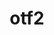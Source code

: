 ---
title: "otf2"
layout: cache
categories: [package, develop]
meta: {"compilers": ["gcc@11.4.0", "intel-oneapi-compilers@2025.1.0"], "num_specs": 44, "num_specs_by_stack": {"e4s": 14, "e4s-neoverse-v2": 14, "e4s-oneapi": 16, "e4s-rocm-external": 14, "root": 44}, "oss": ["ubuntu22.04"], "platforms": ["linux"], "stacks": ["e4s", "e4s-neoverse-v2", "e4s-oneapi", "e4s-rocm-external", "root"], "targets": ["neoverse_v2", "x86_64_v3"], "versions": ["3.0.3", "3.1.1"]}
spec_details: [{"compiler": "gcc@11.4.0", "hash": "272cbgh6hyd5hsr43lqfpgkn3dl4umwi", "os": "ubuntu22.04", "platform": "linux", "size": "-", "stacks": ["e4s", "e4s-rocm-external", "root"], "target": "x86_64_v3", "variants": ["build_system=autotools", "patches:=7e56d93"], "versions": ["3.1.1"]}, {"compiler": "gcc@11.4.0", "hash": "2q5tzwwvxl2dbslac3r7547gcvb6h4jc", "os": "ubuntu22.04", "platform": "linux", "size": "-", "stacks": ["e4s", "e4s-rocm-external", "root"], "target": "x86_64_v3", "variants": ["build_system=autotools", "patches:=7e56d93"], "versions": ["3.0.3"]}, {"compiler": "gcc@11.4.0", "hash": "2wyuleyjdutmtntb4dhipi6tvqrq3q6c", "os": "ubuntu22.04", "platform": "linux", "size": "-", "stacks": ["e4s-neoverse-v2", "root"], "target": "neoverse_v2", "variants": ["build_system=autotools", "patches:=7e56d93"], "versions": ["3.0.3"]}, {"compiler": "gcc@11.4.0", "hash": "3aa6n4ynfxfhvgjdtsqermwudxe7gnxp", "os": "ubuntu22.04", "platform": "linux", "size": "-", "stacks": ["e4s-neoverse-v2", "root"], "target": "neoverse_v2", "variants": ["build_system=autotools", "patches:=7e56d93"], "versions": ["3.0.3"]}, {"compiler": "gcc@11.4.0", "hash": "4eikvk2su2ot2sjghi3b4ee7kgcnt7p4", "os": "ubuntu22.04", "platform": "linux", "size": "-", "stacks": ["e4s", "e4s-rocm-external", "root"], "target": "x86_64_v3", "variants": ["build_system=autotools", "patches:=7e56d93"], "versions": ["3.0.3"]}, {"compiler": "intel-oneapi-compilers@2025.1.0", "hash": "4g4cgeqmtikjbiskfiwy6li6kcbslpu6", "os": "ubuntu22.04", "platform": "linux", "size": "-", "stacks": ["e4s-oneapi", "root"], "target": "x86_64_v3", "variants": ["build_system=autotools", "patches:=7e56d93"], "versions": ["3.0.3"]}, {"compiler": "gcc@11.4.0", "hash": "57ydm6l4nxcpsmdhdv7tj5stteixzrtf", "os": "ubuntu22.04", "platform": "linux", "size": "-", "stacks": ["e4s-neoverse-v2", "root"], "target": "neoverse_v2", "variants": ["build_system=autotools", "patches:=7e56d93"], "versions": ["3.0.3"]}, {"compiler": "intel-oneapi-compilers@2025.1.0", "hash": "63tqnrijudc2myqlz6prtljztjiu6csu", "os": "ubuntu22.04", "platform": "linux", "size": "-", "stacks": ["e4s-oneapi", "root"], "target": "x86_64_v3", "variants": ["build_system=autotools", "patches:=7e56d93"], "versions": ["3.0.3"]}, {"compiler": "gcc@11.4.0", "hash": "6g6pkzdx4brimpmodcvceeemwcnm36wh", "os": "ubuntu22.04", "platform": "linux", "size": "-", "stacks": ["e4s-neoverse-v2", "root"], "target": "neoverse_v2", "variants": ["build_system=autotools", "patches:=7e56d93"], "versions": ["3.0.3"]}, {"compiler": "gcc@11.4.0", "hash": "7fk6he7kzao6vccbbk4oamrpmaw6v5ox", "os": "ubuntu22.04", "platform": "linux", "size": "-", "stacks": ["e4s", "e4s-rocm-external", "root"], "target": "x86_64_v3", "variants": ["build_system=autotools", "patches:=7e56d93"], "versions": ["3.0.3"]}, {"compiler": "intel-oneapi-compilers@2025.1.0", "hash": "7tmf5tdhw7bnyutnf4dzduwglsdpw2dh", "os": "ubuntu22.04", "platform": "linux", "size": "-", "stacks": ["e4s-oneapi", "root"], "target": "x86_64_v3", "variants": ["build_system=autotools", "patches:=7e56d93"], "versions": ["3.0.3"]}, {"compiler": "gcc@11.4.0", "hash": "akon67gprmn4z5cvptggyonuv4afgyia", "os": "ubuntu22.04", "platform": "linux", "size": "-", "stacks": ["e4s-neoverse-v2", "root"], "target": "neoverse_v2", "variants": ["build_system=autotools", "patches:=7e56d93"], "versions": ["3.1.1"]}, {"compiler": "gcc@11.4.0", "hash": "bawanqfvhsq4zlcqdlnz2zgnjfm2y6mt", "os": "ubuntu22.04", "platform": "linux", "size": "-", "stacks": ["e4s-neoverse-v2", "root"], "target": "neoverse_v2", "variants": ["build_system=autotools", "patches:=7e56d93"], "versions": ["3.0.3"]}, {"compiler": "gcc@11.4.0", "hash": "bgr3vedjuofovrqt4kvvgt3cgc27wzzj", "os": "ubuntu22.04", "platform": "linux", "size": "-", "stacks": ["e4s-neoverse-v2", "root"], "target": "neoverse_v2", "variants": ["build_system=autotools", "patches:=7e56d93"], "versions": ["3.0.3"]}, {"compiler": "gcc@11.4.0", "hash": "bh6ydjydn4xkqrtqqpsytsit64hjiark", "os": "ubuntu22.04", "platform": "linux", "size": "-", "stacks": ["e4s", "e4s-rocm-external", "root"], "target": "x86_64_v3", "variants": ["build_system=autotools", "patches:=7e56d93"], "versions": ["3.0.3"]}, {"compiler": "intel-oneapi-compilers@2025.1.0", "hash": "cinsthirah75vjekxwfnbzb2pv53unrz", "os": "ubuntu22.04", "platform": "linux", "size": "-", "stacks": ["e4s-oneapi", "root"], "target": "x86_64_v3", "variants": ["build_system=autotools", "patches:=7e56d93"], "versions": ["3.0.3"]}, {"compiler": "intel-oneapi-compilers@2025.1.0", "hash": "ck6wx3yskdsfpbpwqca3u2cxrhp3mtag", "os": "ubuntu22.04", "platform": "linux", "size": "-", "stacks": ["e4s-oneapi", "root"], "target": "x86_64_v3", "variants": ["build_system=autotools", "patches:=7e56d93"], "versions": ["3.0.3"]}, {"compiler": "gcc@11.4.0", "hash": "cu5eslwuhevet2cr5xpxnh3iol2tq5sp", "os": "ubuntu22.04", "platform": "linux", "size": "-", "stacks": ["e4s-neoverse-v2", "root"], "target": "neoverse_v2", "variants": ["build_system=autotools", "patches:=7e56d93"], "versions": ["3.0.3"]}, {"compiler": "gcc@11.4.0", "hash": "d2quddxceeqpltw77gim4hswsb4y6tc4", "os": "ubuntu22.04", "platform": "linux", "size": "-", "stacks": ["e4s-neoverse-v2", "root"], "target": "neoverse_v2", "variants": ["build_system=autotools", "patches:=7e56d93"], "versions": ["3.1.1"]}, {"compiler": "intel-oneapi-compilers@2025.1.0", "hash": "dah6umfged4hmo2dgbgrff2qdq4apwxa", "os": "ubuntu22.04", "platform": "linux", "size": "-", "stacks": ["e4s-oneapi", "root"], "target": "x86_64_v3", "variants": ["build_system=autotools", "patches:=7e56d93"], "versions": ["3.0.3"]}, {"compiler": "intel-oneapi-compilers@2025.1.0", "hash": "ffpu4d7qpcrbs23e4gthcxatg4gma75l", "os": "ubuntu22.04", "platform": "linux", "size": "-", "stacks": ["e4s-oneapi", "root"], "target": "x86_64_v3", "variants": ["build_system=autotools", "patches:=7e56d93"], "versions": ["3.1.1"]}, {"compiler": "gcc@11.4.0", "hash": "fiai7gtbs73axklusr5euvegox3b72cp", "os": "ubuntu22.04", "platform": "linux", "size": "-", "stacks": ["e4s", "e4s-rocm-external", "root"], "target": "x86_64_v3", "variants": ["build_system=autotools", "patches:=7e56d93"], "versions": ["3.1.1"]}, {"compiler": "gcc@11.4.0", "hash": "fndolgccebfhvgicp7cywfq5u5k7l3dc", "os": "ubuntu22.04", "platform": "linux", "size": "-", "stacks": ["e4s-neoverse-v2", "root"], "target": "neoverse_v2", "variants": ["build_system=autotools", "patches:=7e56d93"], "versions": ["3.0.3"]}, {"compiler": "gcc@11.4.0", "hash": "fqc6y2hqry6ipdguj5fjg72vq25h3swh", "os": "ubuntu22.04", "platform": "linux", "size": "-", "stacks": ["e4s", "e4s-rocm-external", "root"], "target": "x86_64_v3", "variants": ["build_system=autotools", "patches:=7e56d93"], "versions": ["3.1.1"]}, {"compiler": "gcc@11.4.0", "hash": "fwaq4fgdsoeouepplh7obfadbvpterdb", "os": "ubuntu22.04", "platform": "linux", "size": "-", "stacks": ["e4s", "e4s-rocm-external", "root"], "target": "x86_64_v3", "variants": ["build_system=autotools", "patches:=7e56d93"], "versions": ["3.0.3"]}, {"compiler": "intel-oneapi-compilers@2025.1.0", "hash": "h44uc7yipkavnjahyysg4fhfpcgg7tqm", "os": "ubuntu22.04", "platform": "linux", "size": "-", "stacks": ["e4s-oneapi", "root"], "target": "x86_64_v3", "variants": ["build_system=autotools", "patches:=7e56d93"], "versions": ["3.0.3"]}, {"compiler": "gcc@11.4.0", "hash": "jvtsscwslicrvvumyuw5emclj6gpixos", "os": "ubuntu22.04", "platform": "linux", "size": "-", "stacks": ["e4s-neoverse-v2", "root"], "target": "neoverse_v2", "variants": ["build_system=autotools", "patches:=7e56d93"], "versions": ["3.1.1"]}, {"compiler": "intel-oneapi-compilers@2025.1.0", "hash": "jxcruxt2mjmqvpocsnrwoy5z2oggv7c2", "os": "ubuntu22.04", "platform": "linux", "size": "-", "stacks": ["e4s-oneapi", "root"], "target": "x86_64_v3", "variants": ["build_system=autotools", "patches:=7e56d93"], "versions": ["3.0.3"]}, {"compiler": "gcc@11.4.0", "hash": "kfvc5jexc4jj3sljgdm2zxtjhxgtyl5n", "os": "ubuntu22.04", "platform": "linux", "size": "-", "stacks": ["e4s", "e4s-rocm-external", "root"], "target": "x86_64_v3", "variants": ["build_system=autotools", "patches:=7e56d93"], "versions": ["3.1.1"]}, {"compiler": "gcc@11.4.0", "hash": "kq7pv4whdz7zejdoaalnthyj23dfuwbd", "os": "ubuntu22.04", "platform": "linux", "size": "-", "stacks": ["e4s", "e4s-rocm-external", "root"], "target": "x86_64_v3", "variants": ["build_system=autotools", "patches:=7e56d93"], "versions": ["3.0.3"]}, {"compiler": "gcc@11.4.0", "hash": "kujuh4lvk7gmttxuv35ao7me3rdbtb6b", "os": "ubuntu22.04", "platform": "linux", "size": "-", "stacks": ["e4s-neoverse-v2", "root"], "target": "neoverse_v2", "variants": ["build_system=autotools", "patches:=7e56d93"], "versions": ["3.0.3"]}, {"compiler": "gcc@11.4.0", "hash": "lsosozmr25l2w532uu6dhkswvpzmmate", "os": "ubuntu22.04", "platform": "linux", "size": "-", "stacks": ["e4s", "e4s-rocm-external", "root"], "target": "x86_64_v3", "variants": ["build_system=autotools", "patches:=7e56d93"], "versions": ["3.0.3"]}, {"compiler": "intel-oneapi-compilers@2025.1.0", "hash": "lsyzt3twfb4cgkl52nxd3b3y27vkl5jg", "os": "ubuntu22.04", "platform": "linux", "size": "-", "stacks": ["e4s-oneapi", "root"], "target": "x86_64_v3", "variants": ["build_system=autotools", "patches:=7e56d93"], "versions": ["3.0.3"]}, {"compiler": "gcc@11.4.0", "hash": "m7g5mjp3jbi4hfzqq6ks46z7nayhoshx", "os": "ubuntu22.04", "platform": "linux", "size": "-", "stacks": ["e4s", "e4s-rocm-external", "root"], "target": "x86_64_v3", "variants": ["build_system=autotools", "patches:=7e56d93"], "versions": ["3.0.3"]}, {"compiler": "intel-oneapi-compilers@2025.1.0", "hash": "qty57pi7usnzmcicjdovrg4lfksepk33", "os": "ubuntu22.04", "platform": "linux", "size": "-", "stacks": ["e4s-oneapi", "root"], "target": "x86_64_v3", "variants": ["build_system=autotools", "patches:=7e56d93"], "versions": ["3.0.3"]}, {"compiler": "intel-oneapi-compilers@2025.1.0", "hash": "rity6fzj5c74ul7jttlid7hbpzhde44u", "os": "ubuntu22.04", "platform": "linux", "size": "-", "stacks": ["e4s-oneapi", "root"], "target": "x86_64_v3", "variants": ["build_system=autotools", "patches:=7e56d93"], "versions": ["3.0.3"]}, {"compiler": "gcc@11.4.0", "hash": "sciu5deu4qkl2uky5a2367oc2dm6wtrr", "os": "ubuntu22.04", "platform": "linux", "size": "-", "stacks": ["e4s-neoverse-v2", "root"], "target": "neoverse_v2", "variants": ["build_system=autotools", "patches:=7e56d93"], "versions": ["3.1.1"]}, {"compiler": "intel-oneapi-compilers@2025.1.0", "hash": "tlkfxpsgdw3yd5cznvnyt74zs4gnfilt", "os": "ubuntu22.04", "platform": "linux", "size": "-", "stacks": ["e4s-oneapi", "root"], "target": "x86_64_v3", "variants": ["build_system=autotools", "patches:=7e56d93"], "versions": ["3.0.3"]}, {"compiler": "gcc@11.4.0", "hash": "ug6ysqmchg62lmcknivtubewulwaemxw", "os": "ubuntu22.04", "platform": "linux", "size": "-", "stacks": ["e4s", "e4s-rocm-external", "root"], "target": "x86_64_v3", "variants": ["build_system=autotools", "patches:=7e56d93"], "versions": ["3.0.3"]}, {"compiler": "intel-oneapi-compilers@2025.1.0", "hash": "uxetwok5a6vybmvpmgjycdmk5in67iww", "os": "ubuntu22.04", "platform": "linux", "size": "-", "stacks": ["e4s-oneapi", "root"], "target": "x86_64_v3", "variants": ["build_system=autotools", "patches:=7e56d93"], "versions": ["3.1.1"]}, {"compiler": "intel-oneapi-compilers@2025.1.0", "hash": "uypigsatxdkcroty4qpeovijp5fpaz3z", "os": "ubuntu22.04", "platform": "linux", "size": "-", "stacks": ["e4s-oneapi", "root"], "target": "x86_64_v3", "variants": ["build_system=autotools", "patches:=7e56d93"], "versions": ["3.1.1"]}, {"compiler": "intel-oneapi-compilers@2025.1.0", "hash": "uzsdkubiwkz2qr5xkjzsjjp3ly2q375n", "os": "ubuntu22.04", "platform": "linux", "size": "-", "stacks": ["e4s-oneapi", "root"], "target": "x86_64_v3", "variants": ["build_system=autotools", "patches:=7e56d93"], "versions": ["3.1.1"]}, {"compiler": "gcc@11.4.0", "hash": "z6fgoqdb2gljwg47g67jhvgfez5euq26", "os": "ubuntu22.04", "platform": "linux", "size": "-", "stacks": ["e4s-neoverse-v2", "root"], "target": "neoverse_v2", "variants": ["build_system=autotools", "patches:=7e56d93"], "versions": ["3.0.3"]}, {"compiler": "gcc@11.4.0", "hash": "zccn7xk3o5jry2o6vh674vipeigoekha", "os": "ubuntu22.04", "platform": "linux", "size": "-", "stacks": ["e4s", "e4s-rocm-external", "root"], "target": "x86_64_v3", "variants": ["build_system=autotools", "patches:=7e56d93"], "versions": ["3.0.3"]}]
---